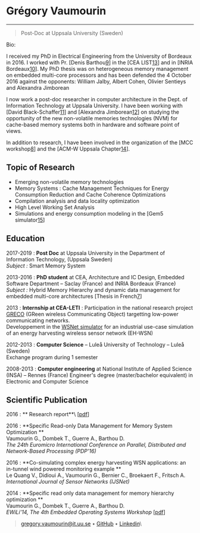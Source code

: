Grégory Vaumourin
=================

----

>  Post-Doc at Uppsala University (Sweden)

Bio: 

I received my PhD in Electrical Engineering from the University of Bordeaux in 2016. I worked with Pr. [Denis Barthou[9]] in the [CEA LIST[13]] and in [INRIA Bordeaux[10]]. My PhD thesis was on heterogeneous memory management on embedded multi-core processors and has been defended the 4 October 2016 against the opponents: William Jalby, Albert Cohen, Olivier Sentieys and Alexandra Jimborean

I now work a post-doc researcher in computer architecture in the Dept. of Information Technology at Uppsala University. I have been working with [David Black-Schaffer[11]] and [Alexandra Jimborean[12]] on studying the opportunity of the new non-volatile memories technologies (NVM) for cache-based memory systems both in hardware and software point of views.

In addition to research, I have been involved in the organization of the [MCC workshop[8]] and the [ACM-W Uppsala Chapter[14]].

Topic of Research 
-----------------

* Emerging non-volatile memory technologies
* Memory Systems : Cache Management Techniques for Energy Consumption Reduction and Cache Coherence Optimizations 
* Compilation analysis and data locality optimization 
* High Level Working Set Analysis
* Simulations and energy consumption modeling in the [Gem5 simulator[15]]

Education
---------

2017-2019
:   **Post Doc** at Uppsala University in the Department of Information Technology, (Uppsala Sweden)\
    *Subject :* Smart Memory System

2013-2016
:   **PhD student** at CEA, Architecture and IC Design, Embedded Software Department – Saclay (France) and INRIA Bordeaux (France)\
    *Subject :* Hybrid Memory Hierarchy and dynamic data management for embedded multi-core architectures [Thesis in French[7]]

2013
:    **Internship at CEA-LETI** : Participation in the national research project [GRECO][4] (GReen wireless Communicating Object) targetting low-power communicating networks.\
     Developpement in the [WSNet simulator][5] for an industrial use-case simulation of an energy harvesting wireless sensor network (EH-WSN) 

2012-2013
:   **Computer Science** – Luleå University of Technology – Luleå (Sweden)\
    Exchange program during 1 semester

2008-2013
:   **Computer engineering** at National Institute of Applied Science (INSA) – Rennes (France)
    Engineer's degree (master/bachelor equivalent) in Electronic and Computer Science

Scientific Publication 
------------
2016
:   ** Research report**\ [[pdf][6]]

2016
:   **Specific Read-only Data Management for Memory System Optimization **\
    Vaumourin G., Dombek T., Guerre A., Barthou D.\
    *The 24th Euromicro International Conference on Parallel, Distributed and Network-Based Processing (PDP'16)*

2016
:   **Co-simulating complex energy harvesting WSN applications: an in-tunnel wind powered monitoring example **\
    Le Quang V., Didioui A., Vaumourin G., Bernier C., Broekaert F., Fritsch A. \
    *International Journal of Sensor Networks (IJSNet)*

2014
:   **Specific read only data management for memory hierarchy optimization **\
    Vaumourin G., Dombek T., Guerre A., Barthou D.\
    *EWiLi'14, The 4th Embedded Operating Systems Workshop* [[pdf][2]]


> <gregory.vaumourin@it.uu.se> • 
> [GitHub][1] • [Linkedin][3]\


[1]: https://github.com/gvaumour/
[2]: https://hal.archives-ouvertes.fr/hal-01090218/document
[3]: https://fr.linkedin.com/in/grégory-vaumourin-597a7397
[4]: http://greco.irisa.fr/
[5]: http://wsnet.gforge.inria.fr/
[6]: https://github.com/gvaumour/gvaumour.github.io/blob/master/europar.pdf
[7]: https://www.theses.fr/2016BORD0173
[8]: http://www.it.uu.se/research/upmarc/events/MCC2017
[9]: http://www.labri.fr/perso/barthou/
[10]:https://www.inria.fr/equipes/storm
[11]:http://www.it.uu.se/katalog/davbl791
[12]:http://katalog.uu.se/profile/?id=N12-1860
[13]: http://www-list.cea.fr/en/
[14]: https://uu.acm.org/
[15]: http://www.gem5.org/Main_Page
